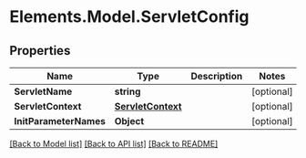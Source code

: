 # Elements.Model.ServletConfig

## Properties

Name | Type | Description | Notes
------------ | ------------- | ------------- | -------------
**ServletName** | **string** |  | [optional] 
**ServletContext** | [**ServletContext**](ServletContext.md) |  | [optional] 
**InitParameterNames** | **Object** |  | [optional] 

[[Back to Model list]](../README.md#documentation-for-models) [[Back to API list]](../README.md#documentation-for-api-endpoints) [[Back to README]](../README.md)

